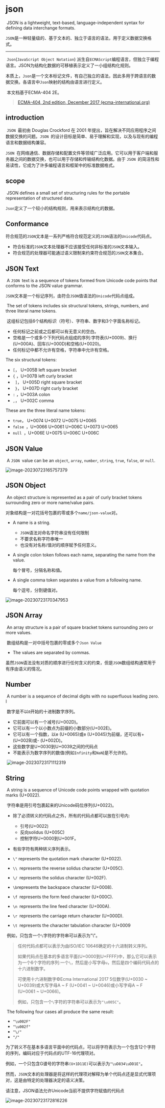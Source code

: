 # json

​		JSON is a lightweight, text-based, language-independent syntax for defining data interchange formats. 

​		`JSON`是一种轻量级的、基于文本的、独立于语言的语法，用于定义数据交换格式。

------------

​		`Json`(`JavaScript Object Notation`) 派生自`ECMAScript`编程语言，但独立于编程语言。JSON为结构化数据的可移植表示定义了一小组结构化规则。

​		本质上，`Json`是一个文本标记文件，有自己独立的语法，因此多用于跨语言的数据交换。各语言中`Json`映射的结构由语言进行定义。

​		本文档基于ECMA-404 2E。

> [ECMA-404, 2nd edition, December 2017 (ecma-international.org)](https://www.ecma-international.org/wp-content/uploads/ECMA-404_2nd_edition_december_2017.pdf)



## introduction

​		`JSON `最初由 Douglas Crockford 在 2001 年提出，旨在解决不同应用程序之间数据交换的问题。`JSON `的设计目标是简单、易于理解和实现，以及与现有的编程语言和数据结构兼容。

​		`JSON `在网络通信、数据存储和配置文件等领域广泛应用。它可以用于客户端和服务器之间的数据交换，也可以用于存储和传输结构化数据。由于 `JSON `的简洁性和易读性，它成为了许多编程语言和框架中的标准数据格式。



## scope

​		JSON  defines a small set of structuring rules for the portable representation of structured data.

​		`Json`定义了一个较小的结构规则，用来表示结构化的数据。



## Conformance

​		符合规范的`JSON`文本是一系列严格符合规范定义的`JSON`语法的`Unicode`代码点。

- 符合标准的`JSON`文本处理器不应该接受任何非标准的`JSON`文本输入。
- 符合规范的处理器可能通过语义限制来约束符合规范的`JSON`文本集合。



## JSON Text

​		A `JSON `text is a sequence of tokens formed from Unicode code points that conforms to the JSON value  grammar.

​		`JSON`文本是一个标记序列，由符合`JSON`值语法的`Unicode`代码点组成。

​		The set of tokens includes six structural tokens, strings, numbers, and three literal name tokens.

​		这组标记包括6个结构标识（符号）、字符串、数字和3个字面名称标记。

- 任何标记之前或之后都可以有无意义的空白。
- 空格是一个或多个下列代码点组成的序列:字符表(U+0009)、换行(U+000A)、回车(U+000D)和空格(U+0020)。  
- 任何标记中都不允许有空格，字符串中允许有空格。  

The six structural tokens: 

- `[`， U+005B left square bracket 
- `{` ，U+007B left curly bracket
- `` ]``， U+005D right square bracket
- `` }``， U+007D right curly bracket 
- ``:`` ，U+003A colon 
- `,`， U+002C comma

These are the three literal name tokens: 

- `true`， U+0074 U+0072 U+0075 U+0065 
- `false `，U+0066 U+0061 U+006C U+0073 U+0065 
- `null `，U+006E U+0075 U+006C U+006C



## JSON Value

​		A `JSON `value can be an `object`, `array`, `number`, `string`, `true`, `false`, or `null`.

![image-20230723165757379](https://raw.githubusercontent.com/Mocearan/picgo-server/main/image-20230723165757379.png)



## JSON Object

​		An object structure is represented as a pair of curly bracket tokens surrounding zero or more name/value pairs. 

​		对象结构是一对花括号包裹的零或多个`name/json-value`对。

- A name is a string.

  - `JSON`语法对命名字符串没有任何限制
  - 不要求名称字符串唯一
  - 也没有对名称/值对的顺序赋予任何意义。 

- A single colon token follows each name, separating the name from the value.

  每个冒号，分隔名称和值。

- A single  comma token separates a value from a following name. 

  每个逗号，分割键值对。

  

![image-20230723170347953](https://raw.githubusercontent.com/Mocearan/picgo-server/main/image-20230723170347953.png)



## JSON Array

​		An array structure is a pair of square bracket tokens surrounding zero or more values. 

​		数组结构是一对中括号包裹的零或多个`Json Value`

- The values are  separated by commas. 

​		虽然`JSON`语法没有对质的顺序进行任何含义的约束，但是`JSON`数组结构通常用于有序由语义的情况。



## Number

​		A number is a sequence of decimal digits with no superfluous leading zero. I

​		数字是不以`0`开始的十进制数字序列。

- 它前面可以有一个减号(U+002D)。
- 它可以有一个以小数点为前缀的小数部分(U+002E)。
- 它可以有一个指数，以e (U+0065)或e (U+0045)为前缀，还可以有+ (U+002B)或- (U+002D)。
- 这些数字是U+0030到U+0039之间的代码点
- 不能表示为数字序列的数值(例如`Infinity`和`NaN`)是不允许的。

​		![image-20230723171112319](https://raw.githubusercontent.com/Mocearan/picgo-server/main/image-20230723171112319.png)



## String

​		A string is a sequence of Unicode code points wrapped with quotation marks (U+0022).

​		字符串是用引号包裹起来的Unicode码位序列(U+0022)。

- 除了必须转义的代码点之外，所有的代码点都可以放在引号内:
  - 引号(U+0022)
  - 反向solidus (U+005C)
  - 控制字符U+0000到U+001F。
- 有些字符有两种转义序列表示。

- `\"` represents the quotation mark character (U+0022). 
- `\\ `represents the reverse solidus character (U+005C). 
- `\/ `represents the solidus character (U+002F). 
- ` \b `represents the backspace character (U+0008). 
- `\f `represents the form feed character (U+000C). 
- `\n `represents the line feed character (U+000A). 
- `\r `represents the carriage return character (U+000D). 
- `\t `represents the character tabulation character (U+0009

​		例如，只包含一个`\`字符的字符串可以表示为"\\"。

> 任何代码点都可以表示为由ISO/IEC 10646确定的十六进制转义序列。
>
> 如果代码点在基本的多语言平面(U+0000到U+FFFF)中，那么它可以表示为一个6个字符的序列:一个`\`，然后是小写字母`u`，然后是四个编码代码点的十六进制数字。
>
> 可使用十六进制数字©Ecma International 2017 5位数字(U+0030 ~ U+0039)或大写字母A ~ F (U+0041 ~ U+0046)或小写字母A ~ F (U+0061 ~ U+0066)。
>
> 例如，只包含一个`\`字符的字符串可以表示为`"\u005C"`。

​		The following four cases all produce the same result: 

- `"\u002F" `
- `"\u002f" `
- `"\/"` 
- `"/"`

为了转义不在基本多语言平面中的代码点，可以将字符表示为一个包含12个字符的序列，编码对应于代码点的UTF-16代理项对。

例如，一个只包含G谱号的字符串`(U+1D11E)`可以表示为`"\uD834\uDD1E"`。

然而，`JSON`文本的处理器是将这样的代理项对解释为单个代码点还是显式代理项对，这是由特定的处理器决定的语义决策。  

请注意，JSON语法允许Unicode当前不提供字符赋值的代码点

![image-20230723172816226](https://raw.githubusercontent.com/Mocearan/picgo-server/main/image-20230723172816226.png)